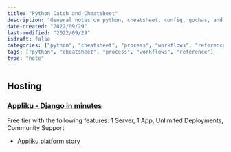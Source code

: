 ```yaml
---
title: "Python Catch and Cheatsheet"
description: "General notes on python, cheatsheet, config, gochas, and workflows"
date-created: "2022/09/29"
last-modified: "2022/09/29"
isdraft: false
categories: ["python", "cheatsheet", "process", "workflows", "reference"]
tags: ["python", "cheatsheet", "process", "workflows", "reference"]
type: "note"
---
```


## Hosting

### [Appliku - Django in minutes](https://appliku.com/)

Free tier with the following features: 1 Server, 1 App, Unlimited Deployments, Community Support

- [Appliku platform story](https://dev.to/kostjapalovic/tired-of-deployments-built-my-own-heroku-47ed)
